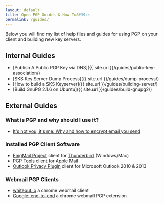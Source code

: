 ```yaml
---
layout: default
title: Open PGP Guides & How-To&#39;s
permalink: /guides/
---
```


Below you will find my list of help files and guides for using PGP on your client and building new key servers.

## Internal Guides

* [Publish A Public PGP Key via DNS]({{ site.url }}/guides/public-key-association/)
* [SKS Key Server Dump Process]({{ site.url }}/guides/dump-process/)
* [How to build a SKS Keyserver]({{ site.url }}/guides/building-server/)
* [Build GnuPG 2.1.6 on Ubuntu]({{ site.url }}/guides/build-gnupg2/)

## External Guides

### What is PGP and why should I use it?

* <a href="https://whyencryptemail.net/" target="_blank">It's not you, it's me: Why and how to encrypt email you send</a>

### Installed PGP Client Software

* <a href="http://www.enigmail.net" target="_blank">EnigMail Project</a> client for <a href="https://www.mozilla.org/thunderbird/" target="_blank">Thunderbird</a> (Windows/Mac)
* <a href="https://gpgtools.org/" target="_blank">PGP Tools</a> client for Apple Mail
* <a href="https://github.com/dejavusecurity/OutlookPrivacyPlugin" target="_blank">Outlook Privacy Plugin</a> client for Microsoft Outlook 2010 & 2013

### Webmail PGP Clients

* <a href="https://whiteout.io/" target="_blank">whiteout.io</a> a chrome webmail client
* <a href="https://https://github.com/google/end-to-end" target="_blank">Google: end-to-end</a> a chrome webmail PGP extension
